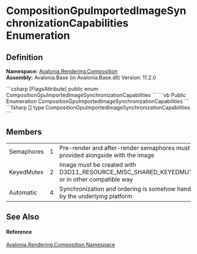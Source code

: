 # CompositionGpuImportedImageSynchronizationCapabilities Enumeration




## Definition
**Namespace:** <a href="N_Avalonia_Rendering_Composition">Avalonia.Rendering.Composition</a>  
**Assembly:** Avalonia.Base (in Avalonia.Base.dll) Version: 11.2.0

<Tabs groupId="api-code-preview">
<TabItem value="csharp" label="C#">
```csharp
[FlagsAttribute]
public enum CompositionGpuImportedImageSynchronizationCapabilities
```
</TabItem>
<TabItem value="vb" label="VB">
```vb
<FlagsAttribute>
Public Enumeration CompositionGpuImportedImageSynchronizationCapabilities
```
</TabItem>
<TabItem value="fsharp" label="F#">
```fsharp
[<FlagsAttribute>]
type CompositionGpuImportedImageSynchronizationCapabilities
```
</TabItem>
</Tabs>



## Members
<table>
<tr>
<td>Semaphores</td>
<td>1</td>
<td>Pre-render and after-render semaphores must be provided alongside with the image</td>
</tr>
<tr>
<td>KeyedMutex</td>
<td>2</td>
<td>Image must be created with D3D11_RESOURCE_MISC_SHARED_KEYEDMUTEX or in other compatible way</td>
</tr>
<tr>
<td>Automatic</td>
<td>4</td>
<td>Synchronization and ordering is somehow handled by the underlying platform</td>
</tr>
</table>

## See Also


#### Reference
<a href="N_Avalonia_Rendering_Composition">Avalonia.Rendering.Composition Namespace</a>  

